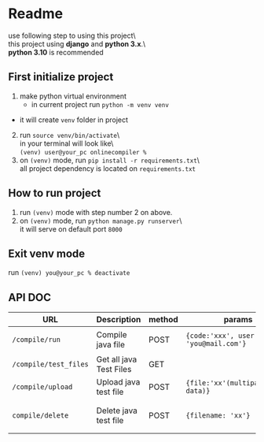 # Readme  
  
use following step to using this project\  
this project using **django** and **python 3.x**.\  
**python 3.10** is recommended  
  
## First initialize project  
1. make python virtual environment  
   - in current project run `python -m venv venv`  
 - it will create `venv` folder in project  
   
2. run `source venv/bin/activate`\  
    in your terminal will look like\  
    `(venv) user@your_pc onlinecompiler %`  
  3. on `(venv)` mode, run `pip install -r requirements.txt`\  
all project dependency is located on `requirements.txt`  
  
## How to run project  
  
1. run `(venv)` mode with step number 2 on above.  
2. on `(venv)` mode, run `python manage.py runserver`\  
it will serve on default port `8000`   
## Exit venv mode  
run `(venv) you@your_pc % deactivate`  
  
## API DOC  
  
| URL                    | Description               | method | params | response |  
|------------------------|---------------------------|--------|--------|----------|  
|  `/compile/run` | Compile java file | POST | ```{code:'xxx', user: 'you@mail.com'}```|```{output: { java: 'xx', test_output: 'xx', point: x}}```                 
| `/compile/test_files`|Get all java Test Files | GET ||
|`/compile/upload`|Upload java test file|POST|`{file:'xx'(multipart/form-data)}`|`{status: "ok"}`
|`compile/delete`|Delete java test file|POST|`{filename: 'xx'}`| ```{"message": "readme.txt deleted","status": "success"}```
